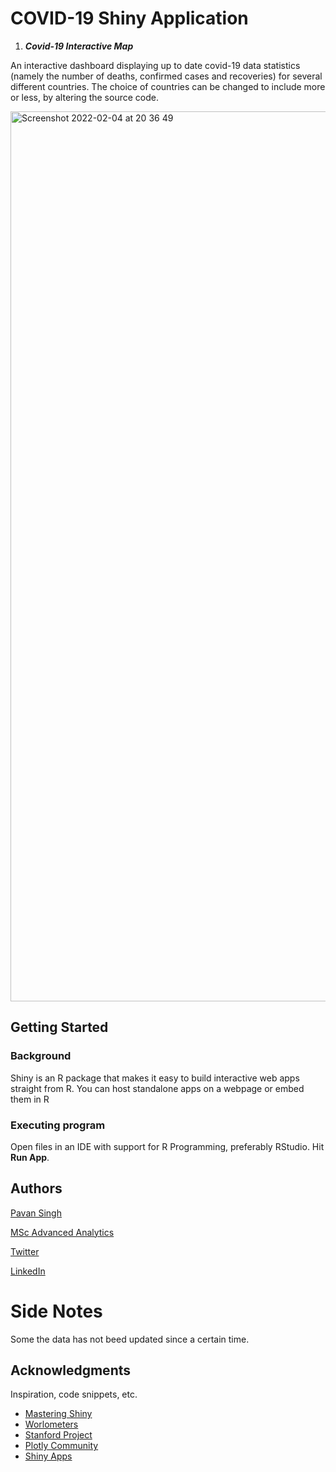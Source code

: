 # COVID-19 Shiny Application

1. ***Covid-19 Interactive Map***

An interactive dashboard displaying up to date covid-19 data statistics (namely the number of deaths, confirmed cases and recoveries) for several different countries. The choice of countries can be changed to include more or less, by altering the source code. 

<img width="1424" alt="Screenshot 2022-02-04 at 20 36 49" src="https://user-images.githubusercontent.com/68337883/152584354-6852dc82-0625-4423-a5f4-e0a1785d51e2.png">


## Getting Started

### Background

Shiny is an R package that makes it easy to build interactive web apps straight from R. You can host standalone apps on a webpage or embed them in R 

### Executing program

Open files in an IDE with support for R Programming, preferably RStudio. Hit **Run App**. 

## Authors

[Pavan Singh](http://t3.gstatic.com/licensed-image?q=tbn:ANd9GcRUuKx1hJ0XkC4jLpJ82ippSXrCKOe6KMLywy-gOMVh5fhP8VyrocTShDD7hg75Jxy1x-czsgDDglBPs2EN620)

[MSc Advanced Analytics](http://www.stats.uct.ac.za/)

[Twitter](https://twitter.com/notveryDalai)

[LinkedIn](https://www.linkedin.com/in/pavan-s-44501789/)

# Side Notes

Some the data has not beed updated since a certain time.

## Acknowledgments

Inspiration, code snippets, etc.
* [Mastering Shiny](https://mastering-shiny.org/)
* [Worlometers](https://www.worldometers.info/coronavirus/)
* [Stanford Project](https://web.stanford.edu/~cengel/cgi-bin/anthrospace/building-my-first-shiny-application-with-ggplot)
* [Plotly Community](https://community.plotly.com/t/incorporate-a-plotly-graph-into-a-shiny-app/5329)
* [Shiny Apps](https://www.shinyapps.io/)
